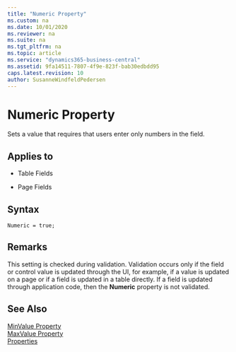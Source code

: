 ```yaml
---
title: "Numeric Property"
ms.custom: na
ms.date: 10/01/2020
ms.reviewer: na
ms.suite: na
ms.tgt_pltfrm: na
ms.topic: article
ms.service: "dynamics365-business-central"
ms.assetid: 9fa14511-7807-4f9e-823f-bab30edbdd95
caps.latest.revision: 10
author: SusanneWindfeldPedersen
---
```


 

# Numeric Property
Sets a value that requires that users enter only numbers in the field.  
  
## Applies to  
  
-   Table Fields  
  
-   Page Fields  

## Syntax
```
Numeric = true;
```
  
## Remarks  
 This setting is checked during validation. Validation occurs only if the field or control value is updated through the UI, for example, if a value is updated on a page or if a field is updated in a table directly. If a field is updated through application code, then the **Numeric** property is not validated.  
  
## See Also  
 [MinValue Property](devenv-minvalue-property.md)   
 [MaxValue Property](devenv-maxvalue-property.md)   
 [Properties](devenv-properties.md)